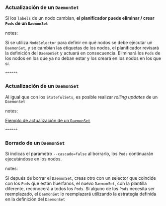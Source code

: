 ### Actualización de un `DaemonSet`

Si los `labels` de un nodo cambian, **el planificador puede eliminar / crear
`Pods` de un `DaemonSet`**

notes:

Si se utiliza `NodeSelector` para definir en qué nodos se debe ejecutar un
`DaemonSet`, y se cambian las etiquetas de los nodos, el planificador
revisará la definición del `DaemonSet` y actuará en consecuencia. Eliminará los
`Pods` de los nodos en los que ya no deban estar y los creará en los nodos en los 
que sí.

^^^^^^

### Actualización de un `DaemonSet`

Al igual que con los `StatefulSets`, es posible realizar _rolling updates_ de
un `DaemonSet`

notes:

[Ejemplo de actualización de un `DaemonSet`](https://kubernetes.io/docs/tasks/manage-daemon/update-daemon-set/)

^^^^^^

### Borrado de un `DaemonSet`

Si indicas el parámetro `--cascade=false` al borrarlo, los `Pods` continuarán 
ejecutándose en los nodos. 

notes:

Si depués de borrar el `DaemonSet`, creas otro con un selector que coincide con los
`Pods` que están huerfanos, el nuevo `DaemonSet`, con la plantilla diferente,
reconocerá a todos los `Pods`. Si alguno de los `Pods` necesita ser reemplazado,
el `DaemonSet` lo reemplazará utilizando la estrategia definida en la 
definición del `DaemonSet`